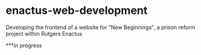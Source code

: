 # enactus-web-development
Developing the frontend of a website for "New Beginnings", a prison reform project within Rutgers Enactus

***in progress
